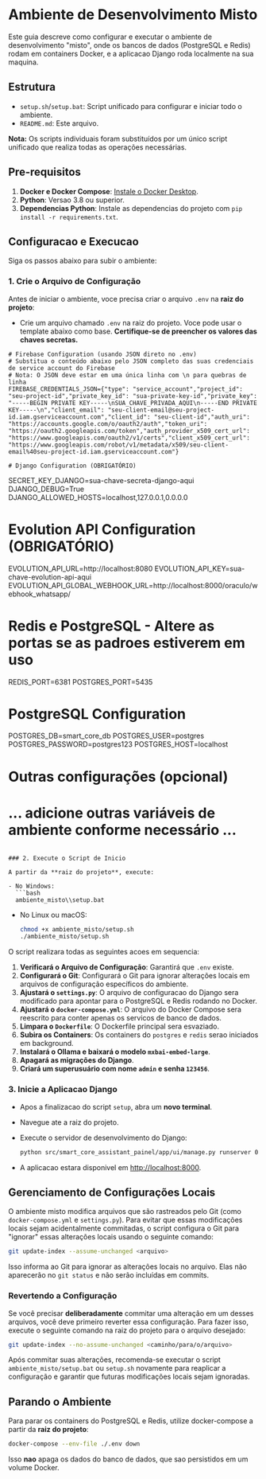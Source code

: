 # Ambiente de Desenvolvimento Misto

Este guia descreve como configurar e executar o ambiente de desenvolvimento "misto", onde os bancos de dados (PostgreSQL e Redis) rodam em containers Docker, e a aplicacao Django roda localmente na sua maquina.

## Estrutura

- `setup.sh`/`setup.bat`: Script unificado para configurar e iniciar todo o ambiente.
- `README.md`: Este arquivo.

**Nota:** Os scripts individuais foram substituídos por um único script unificado que realiza todas as operações necessárias.

## Pre-requisitos

1.  **Docker e Docker Compose**: [Instale o Docker Desktop](https://www.docker.com/products/docker-desktop).
2.  **Python**: Versao 3.8 ou superior.
3.  **Dependencias Python**: Instale as dependencias do projeto com `pip install -r requirements.txt`.

## Configuracao e Execucao

Siga os passos abaixo para subir o ambiente:

### 1. Crie o Arquivo de Configuração

Antes de iniciar o ambiente, voce precisa criar o arquivo `.env` na **raiz do projeto**:

- Crie um arquivo chamado `.env` na raiz do projeto. Voce pode usar o template abaixo como base. **Certifique-se de preencher os valores das chaves secretas.**

```env
# Firebase Configuration (usando JSON direto no .env)
# Substitua o conteúdo abaixo pelo JSON completo das suas credenciais de service account do Firebase
# Nota: O JSON deve estar em uma única linha com \n para quebras de linha
FIREBASE_CREDENTIALS_JSON={"type": "service_account","project_id": "seu-project-id","private_key_id": "sua-private-key-id","private_key": "-----BEGIN PRIVATE KEY-----\nSUA_CHAVE_PRIVADA_AQUI\n-----END PRIVATE KEY-----\n","client_email": "seu-client-email@seu-project-id.iam.gserviceaccount.com","client_id": "seu-client-id","auth_uri": "https://accounts.google.com/o/oauth2/auth","token_uri": "https://oauth2.googleapis.com/token","auth_provider_x509_cert_url": "https://www.googleapis.com/oauth2/v1/certs","client_x509_cert_url": "https://www.googleapis.com/robot/v1/metadata/x509/seu-client-email%40seu-project-id.iam.gserviceaccount.com"}

# Django Configuration (OBRIGATÓRIO)
```
SECRET_KEY_DJANGO=sua-chave-secreta-django-aqui
DJANGO_DEBUG=True
DJANGO_ALLOWED_HOSTS=localhost,127.0.0.1,0.0.0.0

# Evolution API Configuration (OBRIGATÓRIO)
EVOLUTION_API_URL=http://localhost:8080
EVOLUTION_API_KEY=sua-chave-evolution-api-aqui
EVOLUTION_API_GLOBAL_WEBHOOK_URL=http://localhost:8000/oraculo/webhook_whatsapp/

# Redis e PostgreSQL - Altere as portas se as padroes estiverem em uso
REDIS_PORT=6381
POSTGRES_PORT=5435

# PostgreSQL Configuration
POSTGRES_DB=smart_core_db
POSTGRES_USER=postgres
POSTGRES_PASSWORD=postgres123
POSTGRES_HOST=localhost

# Outras configurações (opcional)
# ... adicione outras variáveis de ambiente conforme necessário ...
```

### 2. Execute o Script de Inicio

A partir da **raiz do projeto**, execute:

- No Windows:
  ```bash
  ambiente_misto\\setup.bat
  ```
- No Linux ou macOS:
  ```bash
  chmod +x ambiente_misto/setup.sh
  ./ambiente_misto/setup.sh
  ```

O script realizara todas as seguintes acoes em sequencia:

1.  **Verificará o Arquivo de Configuração**: Garantirá que `.env` existe.
2.  **Configurará o Git**: Configurará o Git para ignorar alterações locais em arquivos de configuração específicos do ambiente.
3.  **Ajustará o `settings.py`**: O arquivo de configuracao do Django sera modificado para apontar para o PostgreSQL e Redis rodando no Docker.
4.  **Ajustará o `docker-compose.yml`**: O arquivo do Docker Compose sera reescrito para conter apenas os servicos de banco de dados.
5.  **Limpara o `Dockerfile`**: O Dockerfile principal sera esvaziado.
6.  **Subira os Containers**: Os containers do `postgres` e `redis` serao iniciados em background.
7.  **Instalará o Ollama e baixará o modelo `mxbai-embed-large`**.
8.  **Apagará as migrações do Django**.
9.  **Criará um superusuário com nome `admin` e senha `123456`**.

### 3. Inicie a Aplicacao Django

- Apos a finalizacao do script `setup`, abra um **novo terminal**.
- Navegue ate a raiz do projeto.
- Execute o servidor de desenvolvimento do Django:

  ```bash
  python src/smart_core_assistant_painel/app/ui/manage.py runserver 0.0.0.0:8000
  ```

- A aplicacao estara disponivel em [http://localhost:8000](http://localhost:8000).

## Gerenciamento de Configurações Locais

O ambiente misto modifica arquivos que são rastreados pelo Git (como `docker-compose.yml` e `settings.py`). Para evitar que essas modificações locais sejam acidentalmente commitadas, o script configura o Git para "ignorar" essas alterações locais usando o seguinte comando:

```bash
git update-index --assume-unchanged <arquivo>
```

Isso informa ao Git para ignorar as alterações locais no arquivo. Elas não aparecerão no `git status` e não serão incluídas em commits.

### Revertendo a Configuração

Se você precisar **deliberadamente** commitar uma alteração em um desses arquivos, você deve primeiro reverter essa configuração. Para fazer isso, execute o seguinte comando na raiz do projeto para o arquivo desejado:

```bash
git update-index --no-assume-unchanged <caminho/para/o/arquivo>
```

Após commitar suas alterações, recomenda-se executar o script `ambiente_misto/setup.bat` ou `setup.sh` novamente para reaplicar a configuração e garantir que futuras modificações locais sejam ignoradas.

## Parando o Ambiente

Para parar os containers do PostgreSQL e Redis, utilize docker-compose a partir da **raiz do projeto**:

```bash
docker-compose --env-file ./.env down
```

Isso **nao** apaga os dados do banco de dados, que sao persistidos em um volume Docker.
